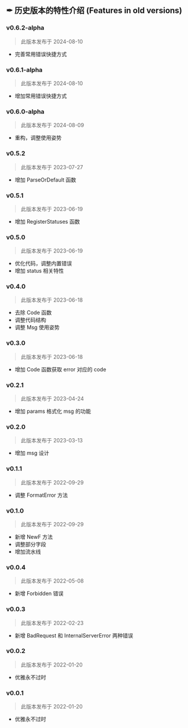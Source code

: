 ## ✒ 历史版本的特性介绍 (Features in old versions)

### v0.6.2-alpha

> 此版本发布于 2024-08-10

* 完善常用错误快捷方式

### v0.6.1-alpha

> 此版本发布于 2024-08-10

* 增加常用错误快捷方式

### v0.6.0-alpha

> 此版本发布于 2024-08-09

* 重构，调整使用姿势

### v0.5.2

> 此版本发布于 2023-07-27

* 增加 ParseOrDefault 函数

### v0.5.1

> 此版本发布于 2023-06-19

* 增加 RegisterStatuses 函数

### v0.5.0

> 此版本发布于 2023-06-19

* 优化代码，调整内置错误
* 增加 status 相关特性

### v0.4.0

> 此版本发布于 2023-06-18

* 去除 Code 函数
* 调整代码结构
* 调整 Msg 使用姿势

### v0.3.0

> 此版本发布于 2023-06-18

* 增加 Code 函数获取 error 对应的 code

### v0.2.1

> 此版本发布于 2023-04-24

* 增加 params 格式化 msg 的功能

### v0.2.0

> 此版本发布于 2023-03-13

* 增加 msg 设计

### v0.1.1

> 此版本发布于 2022-09-29

* 调整 FormatError 方法

### v0.1.0

> 此版本发布于 2022-09-29

* 新增 NewF 方法
* 调整部分字段
* 增加流水线

### v0.0.4

> 此版本发布于 2022-05-08

* 新增 Forbidden 错误

### v0.0.3

> 此版本发布于 2022-02-23

* 新增 BadRequest 和 InternalServerError 两种错误

### v0.0.2

> 此版本发布于 2022-01-20

* 优雅永不过时

### v0.0.1

> 此版本发布于 2022-01-20

* 优雅永不过时